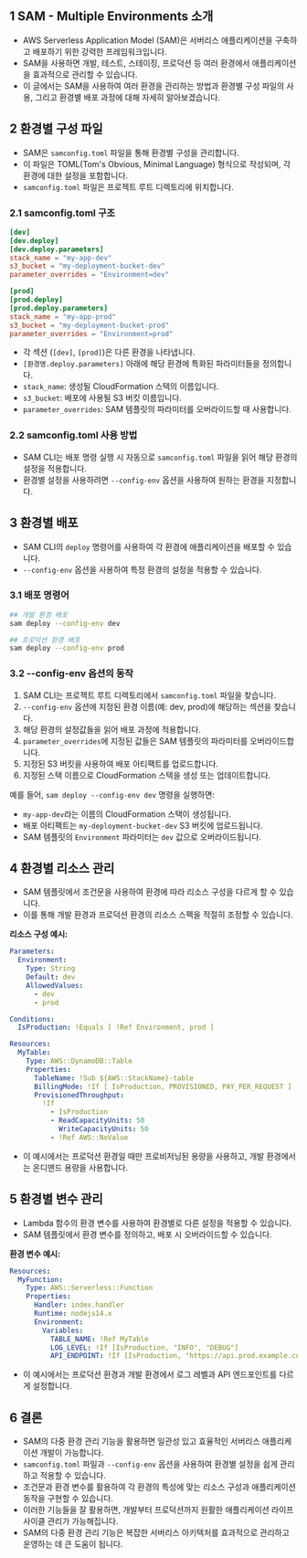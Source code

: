 ## 1 SAM - Multiple Environments 소개

- AWS Serverless Application Model (SAM)은 서버리스 애플리케이션을 구축하고 배포하기 위한 강력한 프레임워크입니다.
- SAM을 사용하면 개발, 테스트, 스테이징, 프로덕션 등 여러 환경에서 애플리케이션을 효과적으로 관리할 수 있습니다.
- 이 글에서는 SAM을 사용하여 여러 환경을 관리하는 방법과 환경별 구성 파일의 사용, 그리고 환경별 배포 과정에 대해 자세히 알아보겠습니다.



## 2 환경별 구성 파일

- SAM은 `samconfig.toml` 파일을 통해 환경별 구성을 관리합니다.
- 이 파일은 TOML(Tom's Obvious, Minimal Language) 형식으로 작성되며, 각 환경에 대한 설정을 포함합니다.
- `samconfig.toml` 파일은 프로젝트 루트 디렉토리에 위치합니다.



### 2.1 samconfig.toml 구조

```toml
[dev]
[dev.deploy]
[dev.deploy.parameters]
stack_name = "my-app-dev"
s3_bucket = "my-deployment-bucket-dev"
parameter_overrides = "Environment=dev"

[prod]
[prod.deploy]
[prod.deploy.parameters]
stack_name = "my-app-prod"
s3_bucket = "my-deployment-bucket-prod"
parameter_overrides = "Environment=prod"
```

- 각 섹션 (`[dev]`, `[prod]`)은 다른 환경을 나타냅니다.
- `[환경명.deploy.parameters]` 아래에 해당 환경에 특화된 파라미터들을 정의합니다.
- `stack_name`: 생성될 CloudFormation 스택의 이름입니다.
- `s3_bucket`: 배포에 사용될 S3 버킷 이름입니다.
- `parameter_overrides`: SAM 템플릿의 파라미터를 오버라이드할 때 사용합니다.



### 2.2 samconfig.toml 사용 방법

- SAM CLI는 배포 명령 실행 시 자동으로 `samconfig.toml` 파일을 읽어 해당 환경의 설정을 적용합니다.
- 환경별 설정을 사용하려면 `--config-env` 옵션을 사용하여 원하는 환경을 지정합니다.



## 3 환경별 배포

- SAM CLI의 `deploy` 명령어를 사용하여 각 환경에 애플리케이션을 배포할 수 있습니다.
- `--config-env` 옵션을 사용하여 특정 환경의 설정을 적용할 수 있습니다.



### 3.1 배포 명령어

```bash
## 개발 환경 배포
sam deploy --config-env dev

## 프로덕션 환경 배포
sam deploy --config-env prod
```



### 3.2 --config-env 옵션의 동작

1. SAM CLI는 프로젝트 루트 디렉토리에서 `samconfig.toml` 파일을 찾습니다.
2. `--config-env` 옵션에 지정된 환경 이름(예: dev, prod)에 해당하는 섹션을 찾습니다.
3. 해당 환경의 설정값들을 읽어 배포 과정에 적용합니다.
4. `parameter_overrides`에 지정된 값들은 SAM 템플릿의 파라미터를 오버라이드합니다.
5. 지정된 S3 버킷을 사용하여 배포 아티팩트를 업로드합니다.
6. 지정된 스택 이름으로 CloudFormation 스택을 생성 또는 업데이트합니다.

예를 들어, `sam deploy --config-env dev` 명령을 실행하면:
- `my-app-dev`라는 이름의 CloudFormation 스택이 생성됩니다.
- 배포 아티팩트는 `my-deployment-bucket-dev` S3 버킷에 업로드됩니다.
- SAM 템플릿의 `Environment` 파라미터는 `dev` 값으로 오버라이드됩니다.



## 4 환경별 리소스 관리

- SAM 템플릿에서 조건문을 사용하여 환경에 따라 리소스 구성을 다르게 할 수 있습니다.
- 이를 통해 개발 환경과 프로덕션 환경의 리소스 스펙을 적절히 조정할 수 있습니다.



**리소스 구성 예시:**

```yaml
Parameters:
  Environment:
    Type: String
    Default: dev
    AllowedValues:
      - dev
      - prod

Conditions:
  IsProduction: !Equals [ !Ref Environment, prod ]

Resources:
  MyTable:
    Type: AWS::DynamoDB::Table
    Properties:
      TableName: !Sub ${AWS::StackName}-table
      BillingMode: !If [ IsProduction, PROVISIONED, PAY_PER_REQUEST ]
      ProvisionedThroughput: 
        !If 
          - IsProduction
          - ReadCapacityUnits: 50
            WriteCapacityUnits: 50
          - !Ref AWS::NoValue
```

- 이 예시에서는 프로덕션 환경일 때만 프로비저닝된 용량을 사용하고, 개발 환경에서는 온디맨드 용량을 사용합니다.



## 5 환경별 변수 관리

- Lambda 함수의 환경 변수를 사용하여 환경별로 다른 설정을 적용할 수 있습니다.
- SAM 템플릿에서 환경 변수를 정의하고, 배포 시 오버라이드할 수 있습니다.



**환경 변수 예시:**

```yaml
Resources:
  MyFunction:
    Type: AWS::Serverless::Function
    Properties:
      Handler: index.handler
      Runtime: nodejs14.x
      Environment:
        Variables:
          TABLE_NAME: !Ref MyTable
          LOG_LEVEL: !If [IsProduction, "INFO", "DEBUG"]
          API_ENDPOINT: !If [IsProduction, "https://api.prod.example.com", "https://api.dev.example.com"]
```

- 이 예시에서는 프로덕션 환경과 개발 환경에서 로그 레벨과 API 엔드포인트를 다르게 설정합니다.



## 6 결론

- SAM의 다중 환경 관리 기능을 활용하면 일관성 있고 효율적인 서버리스 애플리케이션 개발이 가능합니다.
- `samconfig.toml` 파일과 `--config-env` 옵션을 사용하여 환경별 설정을 쉽게 관리하고 적용할 수 있습니다.
- 조건문과 환경 변수를 활용하여 각 환경의 특성에 맞는 리소스 구성과 애플리케이션 동작을 구현할 수 있습니다.
- 이러한 기능들을 잘 활용하면, 개발부터 프로덕션까지 원활한 애플리케이션 라이프사이클 관리가 가능해집니다.
- SAM의 다중 환경 관리 기능은 복잡한 서버리스 아키텍처를 효과적으로 관리하고 운영하는 데 큰 도움이 됩니다.